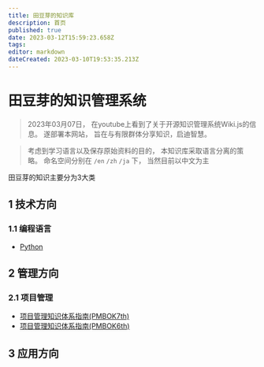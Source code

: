 ```yaml
---
title: 田豆芽的知识库
description: 首页
published: true
date: 2023-03-12T15:59:23.658Z
tags: 
editor: markdown
dateCreated: 2023-03-10T19:53:35.213Z
---
```


# 田豆芽的知识管理系统

> 2023年03月07日， 在youtube上看到了关于开源知识管理系统Wiki.js的信息。 遂部署本网站， 旨在与有限群体分享知识，启迪智慧。

> 考虑到学习语言以及保存原始资料的目的， 本知识库采取语言分离的策略。 命名空间分别在 `/en` `/zh` `/ja` 下， 当然目前以中文为主 


田豆芽的知识主要分为3大类

## 1 技术方向
### 1.1 编程语言
- [Python](/python)

## 2 管理方向

### 2.1 项目管理
- [项目管理知识体系指南(PMBOK7th)](项目管理/项目管理知识体系指南7th)
- [项目管理知识体系指南(PMBOK6th)](项目管理/项目管理知识体系指南6th)

## 3 应用方向


    